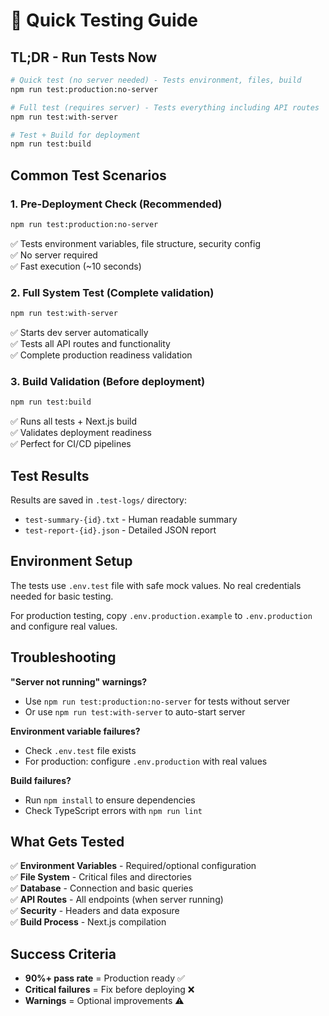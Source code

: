 # 🚀 Quick Testing Guide

## TL;DR - Run Tests Now

```bash
# Quick test (no server needed) - Tests environment, files, build
npm run test:production:no-server

# Full test (requires server) - Tests everything including API routes
npm run test:with-server

# Test + Build for deployment
npm run test:build
```

## Common Test Scenarios

### 1. **Pre-Deployment Check** (Recommended)
```bash
npm run test:production:no-server
```
✅ Tests environment variables, file structure, security config  
✅ No server required  
✅ Fast execution (~10 seconds)  

### 2. **Full System Test** (Complete validation)
```bash
npm run test:with-server
```
✅ Starts dev server automatically  
✅ Tests all API routes and functionality  
✅ Complete production readiness validation  

### 3. **Build Validation** (Before deployment)
```bash
npm run test:build
```
✅ Runs all tests + Next.js build  
✅ Validates deployment readiness  
✅ Perfect for CI/CD pipelines  

## Test Results

Results are saved in `.test-logs/` directory:
- `test-summary-{id}.txt` - Human readable summary
- `test-report-{id}.json` - Detailed JSON report

## Environment Setup

The tests use `.env.test` file with safe mock values. No real credentials needed for basic testing.

For production testing, copy `.env.production.example` to `.env.production` and configure real values.

## Troubleshooting

**"Server not running" warnings?**
- Use `npm run test:production:no-server` for tests without server
- Or use `npm run test:with-server` to auto-start server

**Environment variable failures?**
- Check `.env.test` file exists
- For production: configure `.env.production` with real values

**Build failures?**
- Run `npm install` to ensure dependencies
- Check TypeScript errors with `npm run lint`

## What Gets Tested

✅ **Environment Variables** - Required/optional configuration  
✅ **File System** - Critical files and directories  
✅ **Database** - Connection and basic queries  
✅ **API Routes** - All endpoints (when server running)  
✅ **Security** - Headers and data exposure  
✅ **Build Process** - Next.js compilation  

## Success Criteria

- **90%+ pass rate** = Production ready ✅
- **Critical failures** = Fix before deploying ❌
- **Warnings** = Optional improvements ⚠️